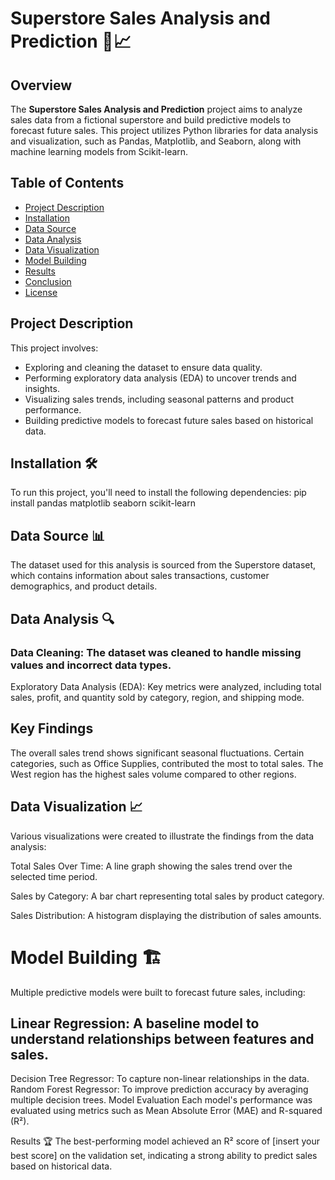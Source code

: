 # Superstore Sales Analysis and Prediction 🛒📈

## Overview

The **Superstore Sales Analysis and Prediction** project aims to analyze sales data from a fictional superstore and build predictive models to forecast future sales. This project utilizes Python libraries for data analysis and visualization, such as Pandas, Matplotlib, and Seaborn, along with machine learning models from Scikit-learn.

## Table of Contents

- [Project Description](#project-description)
- [Installation](#installation)
- [Data Source](#data-source)
- [Data Analysis](#data-analysis)
- [Data Visualization](#data-visualization)
- [Model Building](#model-building)
- [Results](#results)
- [Conclusion](#conclusion)
- [License](#license)

## Project Description

This project involves:
- Exploring and cleaning the dataset to ensure data quality.
- Performing exploratory data analysis (EDA) to uncover trends and insights.
- Visualizing sales trends, including seasonal patterns and product performance.
- Building predictive models to forecast future sales based on historical data.

## Installation 🛠️

To run this project, you'll need to install the following dependencies:
pip install pandas matplotlib seaborn scikit-learn


 ## Data Source 📊
  The dataset used for this analysis is sourced from the Superstore dataset, which contains information about sales transactions, customer demographics, and product details.
  
  ## Data Analysis 🔍
  ### Data Cleaning: The dataset was cleaned to handle missing values and incorrect data types.
  Exploratory Data Analysis (EDA): Key metrics were analyzed, including total sales, profit, and quantity sold by category, region, and shipping mode.
  ## Key Findings
  The overall sales trend shows significant seasonal fluctuations.
  Certain categories, such as Office Supplies, contributed the most to total sales.
  The West region has the highest sales volume compared to other regions.
  ## Data Visualization 📈
  Various visualizations were created to illustrate the findings from the data analysis:
  
  Total Sales Over Time: A line graph showing the sales trend over the selected time period.
  
  Sales by Category: A bar chart representing total sales by product category.
  
  Sales Distribution: A histogram displaying the distribution of sales amounts.
  
  # Model Building 🏗️
  Multiple predictive models were built to forecast future sales, including:
  
  ## Linear Regression: A baseline model to understand relationships between features and sales.
  Decision Tree Regressor: To capture non-linear relationships in the data.
  Random Forest Regressor: To improve prediction accuracy by averaging multiple decision trees.
  Model Evaluation
  Each model's performance was evaluated using metrics such as Mean Absolute Error (MAE) and R-squared (R²).
  
  Results 🏆
  The best-performing model achieved an R² score of [insert your best score] on the validation set, indicating a strong ability to predict sales based on historical data.
